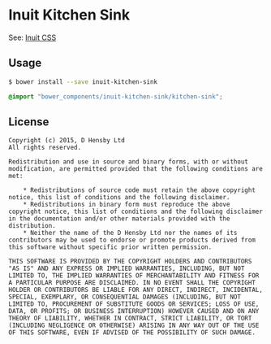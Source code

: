 Inuit Kitchen Sink
==================

See: [Inuit CSS](https://github.com/inuitcss)

## Usage

```sh
$ bower install --save inuit-kitchen-sink
```

```scss
@import "bower_components/inuit-kitchen-sink/kitchen-sink";
```

## License


    Copyright (c) 2015, D Hensby Ltd
    All rights reserved.

    Redistribution and use in source and binary forms, with or without modification, are permitted provided that the following conditions are met:

        * Redistributions of source code must retain the above copyright notice, this list of conditions and the following disclaimer.
        * Redistributions in binary form must reproduce the above copyright notice, this list of conditions and the following disclaimer in the documentation and/or other materials provided with the distribution.
        * Neither the name of the D Hensby Ltd nor the names of its contributors may be used to endorse or promote products derived from this software without specific prior written permission.

    THIS SOFTWARE IS PROVIDED BY THE COPYRIGHT HOLDERS AND CONTRIBUTORS "AS IS" AND ANY EXPRESS OR IMPLIED WARRANTIES, INCLUDING, BUT NOT LIMITED TO, THE IMPLIED WARRANTIES OF MERCHANTABILITY AND FITNESS FOR A PARTICULAR PURPOSE ARE DISCLAIMED. IN NO EVENT SHALL THE COPYRIGHT HOLDER OR CONTRIBUTORS BE LIABLE FOR ANY DIRECT, INDIRECT, INCIDENTAL, SPECIAL, EXEMPLARY, OR CONSEQUENTIAL DAMAGES (INCLUDING, BUT NOT LIMITED TO, PROCUREMENT OF SUBSTITUTE GOODS OR SERVICES; LOSS OF USE, DATA, OR PROFITS; OR BUSINESS INTERRUPTION) HOWEVER CAUSED AND ON ANY THEORY OF LIABILITY, WHETHER IN CONTRACT, STRICT LIABILITY, OR TORT (INCLUDING NEGLIGENCE OR OTHERWISE) ARISING IN ANY WAY OUT OF THE USE OF THIS SOFTWARE, EVEN IF ADVISED OF THE POSSIBILITY OF SUCH DAMAGE.
